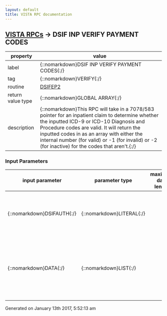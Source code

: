 ```yaml
---
layout: default
title: VISTA RPC documentation
---
```




## [VISTA RPCs](TableOfContent.md) &#8594; DSIF INP VERIFY PAYMENT CODES 

 property | value 
--- | --- 
 label | {::nomarkdown}DSIF INP VERIFY PAYMENT CODES{:/}
 tag | {::nomarkdown}VERIFY{:/}
 routine | [DSIFEP2](http://code.osehra.org/dox/Routine_DSIFEP2_source.html)
 return value type | {::nomarkdown}GLOBAL ARRAY{:/}
 description | {::nomarkdown}This RPC will take in a 7078/583 pointer for an inpatient claim to determine whether the inputted ICD-9 or ICD-10 Diagnosis and Procedure codes are valid. It will return the inputted codes in as an array with either the internal number (for valid) or -1 (for invalid) or -2 (for inactive) for the codes that aren't.{:/}

### Input Parameters

| input parameter | parameter type | maximum data length | required | description | 
| --- | --- | --- | --- | --- | 
| {::nomarkdown}DSIFAUTH{:/} | {::nomarkdown}LITERAL{:/} |  | {::nomarkdown}true{:/} | {::nomarkdown}This is the pointer to the 7078/583 you wish to verify the ICD Diagnosis and Procedure codes for. (Required).{:/} | 
| {::nomarkdown}DATA{:/} | {::nomarkdown}LIST{:/} |  | {::nomarkdown}true{:/} | {::nomarkdown}This is the array of codes you wish to verify. The array should look like this: ; DATA(I)=DIAG or PROC or ADMIT^# (1-25)^External Value{:/} | 




 Generated on January 13th 2017, 5:52:13 am